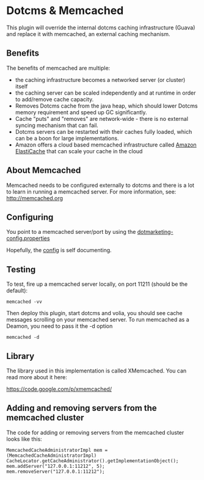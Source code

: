 # Dotcms & Memcached

This plugin will override the internal dotcms caching infrastructure (Guava) and replace it with memcached, an external caching mechanism.  

## Benefits

The benefits of memcached are multiple:
* the caching infrastructure becomes a networked server (or cluster) itself 
* the caching server can be scaled independently and at runtime in order to add/remove cache capacity.  
* Removes Dotcms cache from the java heap, which should lower Dotcms memory requirement and speed up GC significantly.
* Cache "puts" and "removes" are network-wide - there is no external syncing mechanism that can fail.
* Dotcms servers can be restarted with their caches fully loaded, which can be a boon for large implementations.
* Amazon offers a cloud based memcached infrastructure called [Amazon ElastiCache](http://aws.amazon.com/elasticache) that can scale your cache in the cloud

## About Memcached
Memcached needs to be configured externally to dotcms and there is a lot to learn in running a memcached server.  For more information, see: http://memcached.org



## Configuring
You point to a memcached server/port by using the [dotmarketing-config.properties](https://github.com/dotCMS/plugin-dotcms-memcached/blob/master/conf/dotmarketing-config-ext.properties) 

Hopefully, the [config](https://github.com/dotCMS/plugin-dotcms-memcached/blob/master/conf/dotmarketing-config-ext.properties) is self documenting.


## Testing
To test, fire up a memcached server locally, on port 11211 (should be the default):
```
memcached -vv
```

Then deploy this plugin, start dotcms and volia, you should see cache messages scrolling on your
memcached server.  To run memcached as a Deamon, you need to pass it the -d option
```
memcached -d
```


## Library

The library used in this implementation is called XMemcached.  You can read more about it
here:

https://code.google.com/p/xmemcached/


## Adding and removing servers from the memcached cluster
The code for adding or removing servers from the memcached cluster looks like this:

```
MemcachedCacheAdministratorImpl mem = (MemcachedCacheAdministratorImpl) CacheLocator.getCacheAdministrator().getImplementationObject();
mem.addServer("127.0.0.1:11212", 5);
mem.removeServer("127.0.0.1:11212");
```
